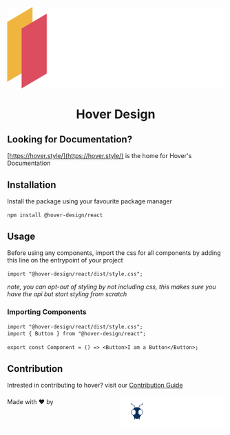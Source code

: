 ![Hover Logo](./docs/static/img/hover_logo_letters_white.svg)

<center><h1>Hover Design</h1></center>

## Looking for Documentation?

[https://hover.style/](https://hover.style/) is the home for Hover's Documentation

## Installation

Install the package using your favourite package manager

`npm install @hover-design/react`

## Usage

Before using any components, import the css for all components by adding this line on the entrypoint of your project

`import "@hover-design/react/dist/style.css";`

<i> note, you can opt-out of styling by not including css, this makes sure you have the api but start styling from scratch </i>

### Importing Components

```
import "@hover-design/react/dist/style.css";
import { Button } from "@hover-design/react";

export const Component = () => <Button>I am a Button</Button>;
```

## Contribution

Intrested in contributing to hover? visit our [Contribution Guide](https://hover.style/docs/contribution)

<p style="display: inline-block; margin-top:8px">Made with ❤️ by</p> 
<a href="https://www.antstack.com/">
<img style="float: right;" src="docs/static/img/antstackLogo.svg">
</a>
